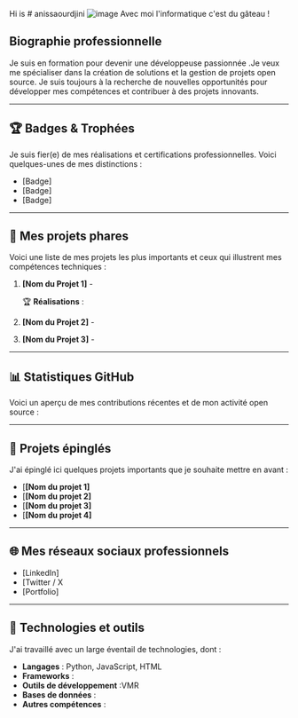 Hi is # anissaourdjini
![image](https://github.com/user-attachments/assets/5db97422-8ac9-4b80-90e1-2df73f7a1764) Avec moi l'informatique c'est du gâteau !




## Biographie professionnelle
Je suis en formation pour devenir une développeuse passionnée .Je veux me spécialiser dans la création de solutions et la gestion de projets open source. Je suis toujours à la recherche de nouvelles opportunités pour développer mes compétences et contribuer à des projets innovants.

---

## 🏆 Badges & Trophées
Je suis fier(e) de mes réalisations et certifications professionnelles. Voici quelques-unes de mes distinctions :
- [Badge]
- [Badge] 
- [Badge] 

---

## 🔧 Mes projets phares
Voici une liste de mes projets les plus importants et ceux qui illustrent mes compétences techniques :

1. **[Nom du Projet 1]** - 
    
   🏆 **Réalisations** :

2. **[Nom du Projet 2]** - 

3. **[Nom du Projet 3]** - 
 

---

## 📊 Statistiques GitHub
Voici un aperçu de mes contributions récentes et de mon activité open source :



---

## 📌 Projets épinglés
J'ai épinglé ici quelques projets importants que je souhaite mettre en avant :

- [**[Nom du projet 1]**
- [**[Nom du projet 2]** 
- [**[Nom du projet 3]**
- [**[Nom du projet 4]**

---

## 🌐 Mes réseaux sociaux professionnels
- [LinkedIn]  
- [Twitter / X
- [Portfolio]

---

## 🔧 Technologies et outils
J'ai travaillé avec un large éventail de technologies, dont :
- **Langages** : Python, JavaScript, HTML 
- **Frameworks** :
- **Outils de développement** :VMR
- **Bases de données** : 
- **Autres compétences** : 

